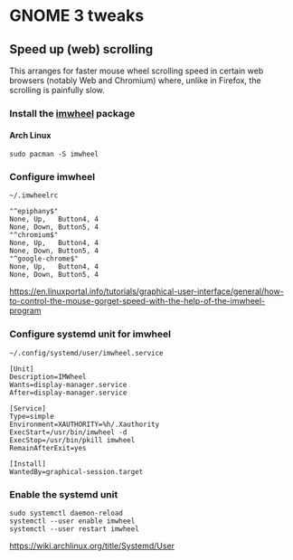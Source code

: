 # GNOME 3 tweaks

## Speed up (web) scrolling

This arranges for faster mouse wheel scrolling speed in certain web browsers (notably Web and Chromium)
where, unlike in Firefox, the scrolling is painfully slow.

### Install the [imwheel](http://imwheel.sourceforge.net/) package

#### Arch Linux

```shell
sudo pacman -S imwheel
```

### Configure imwheel

`~/.imwheelrc`

```
"^epiphany$"
None, Up,   Button4, 4
None, Down, Button5, 4
"^chromium$"
None, Up,   Button4, 4
None, Down, Button5, 4
"^google-chrome$"
None, Up,   Button4, 4
None, Down, Button5, 4
```

<https://en.linuxportal.info/tutorials/graphical-user-interface/general/how-to-control-the-mouse-gorget-speed-with-the-help-of-the-imwheel-program>

### Configure systemd unit for imwheel

`~/.config/systemd/user/imwheel.service`

```
[Unit]
Description=IMWheel
Wants=display-manager.service
After=display-manager.service

[Service]
Type=simple
Environment=XAUTHORITY=%h/.Xauthority
ExecStart=/usr/bin/imwheel -d
ExecStop=/usr/bin/pkill imwheel
RemainAfterExit=yes

[Install]
WantedBy=graphical-session.target
```

### Enable the systemd unit

```shell
sudo systemctl daemon-reload
systemctl --user enable imwheel
systemctl --user restart imwheel
```

<https://wiki.archlinux.org/title/Systemd/User>